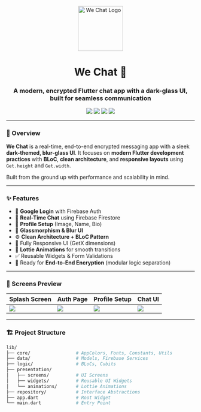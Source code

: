<!-- We Chat README -->

<p align="center">
  <img src="assets/logo.png" width="120" alt="We Chat Logo" />
</p>

<h1 align="center">We Chat 💬</h1>
<h3 align="center">A modern, encrypted Flutter chat app with a dark-glass UI, built for seamless communication</h3>

<p align="center">
  <img src="https://img.shields.io/badge/Flutter-%2302569B.svg?&logo=flutter&logoColor=white"/>
  <img src="https://img.shields.io/badge/Dart-%230175C2.svg?&logo=dart&logoColor=white"/>
  <img src="https://img.shields.io/badge/Architecture-Clean--BLoC-success"/>
  <img src="https://img.shields.io/badge/Status-In%20Progress-orange"/>
</p>

---

### 🧠 Overview

**We Chat** is a real-time, end-to-end encrypted messaging app with a sleek **dark-themed, blur-glass UI**. It focuses on **modern Flutter development practices** with **BLoC**, **clean architecture**, and **responsive layouts** using `Get.height` and `Get.width`.

Built from the ground up with performance and scalability in mind.

---

### ✨ Features

- 🔐 **Google Login** with Firebase Auth  
- 💬 **Real-Time Chat** using Firebase Firestore  
- 👤 **Profile Setup** (Image, Name, Bio)  
- 🧊 **Glassmorphism & Blur UI**  
- ⚙️ **Clean Architecture + BLoC Pattern**  
- 📱 Fully Responsive UI (GetX dimensions)  
- 🎨 **Lottie Animations** for smooth transitions  
- ✅ Reusable Widgets & Form Validations  
- 🔐 Ready for **End-to-End Encryption** (modular logic separation)

---

### 📸 Screens Preview

| Splash Screen | Auth Page | Profile Setup | Chat UI |
|---------------|-----------|----------------|---------|
| ![](screens/splash.png) | ![](screens/auth.png) | ![](screens/setup.png) | ![](screens/chat.png) |

---

### 🏗️ Project Structure

```bash
lib/
├── core/                 # AppColors, Fonts, Constants, Utils
├── data/                 # Models, Firebase Services
├── logic/                # BLoCs, Cubits
├── presentation/
│   ├── screens/          # UI Screens
│   ├── widgets/          # Reusable UI Widgets
│   └── animations/       # Lottie Animations
├── repository/           # Interface Abstractions
├── app.dart              # Root Widget
└── main.dart             # Entry Point
